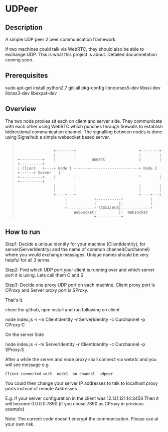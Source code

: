 # UDPeer

## Description

  A simple UDP peer 2 peer communication framework. 
  
  If two machines could talk via WebRTC, they should also be able to exchange UDP. This is what this project is about.
  Detailed documnetation coming soon.
  
## Prerequisites 

sudo apt-get install python2.7 git-all pkg-config libncurses5-dev libssl-dev libnss3-dev libexpat-dev

## Overview

The two node proxies sit each on client and server side. They communicate with each other using WebRTC which punches through firewalls to establish bidirectional communication channel. The signalling between nodes is done using Signalhub a simple websocket based server. 

>```
>
>                 +--------+                            +--------+
>                 |        |                            |        |
> +----------+    |        |       WEBRTC               |        |      +----------+
> | Client   +----+ Node 1 +----------------------------+ Node 2 +------+ Server   |
> +----------+    |        |                            ^        |      +----------+
>                 |        |                            |        |
>                 |        |                            |        |
>                 +----+---+                            +----+---+
>                      |            +-----------+            |
>                      |            |          ||            |
>                      +------------+ SIGNALHUB|-------------+
>                          WebSocket|          ||  Websocket
>                                   +-----------+
>

## How to run

Step1: Decide a unique identity for your machine (ClientIdentity), for server(ServerIdentity) and the name of common channel(Ourchannel) where you would exchange messages. Unique names should be very helpful for all 3 terms.

Step2: Find which UDP port your client is running over and which server port it is using. Lets call them C and S

Step3: Decide one proxy UDP port on each machine. Client proxy port is CProxy and Server proxy port is SProxy.

That's it. 

clone the github, npm install and run following on client

node index.js -i -m ClientIdentity -r ServerIdentity -c Ourchannel -p CProxy:C

On the server Side

node index.js -i -m ServerIdentity -r ClientIdentity -c Ourchannel -p SProxy:S

After a while the server and node proxy shall connect via webrtc and you will see message e.g.

`Client connected with  node1  on channel  udpeer`

You could then change your server IP addresses to talk to localhost proxy ports instead of remote Addresses.

E.g. if your server configuration in the client was 12.131.121.14:3456
Then it will become 0.0.0.0:7890 (if you chose 7890 as CProxy in previous example)


Note: The current code doesn't encrypt the communication. Please use at your own risk.
